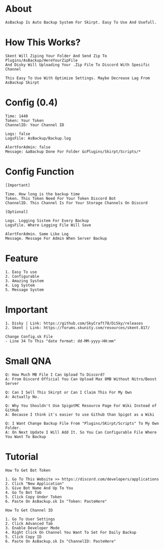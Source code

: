 # About
	AsBackup Is Auto Backup System For Skirpt. Easy To Use And Usefull.

# How This Works?
	Skent Will Ziping Your Folder And Send Zip To Plugins/AsBackup/HereYourZipFile
	And Disky Will Uploading Your .Zip File To Discord With Spesific Channel

	This Easy To Use With Optimize Settings. Maybe Decrease Lag From AsBackup Skirpt

# Config (0.4)
	Time: 1440
	Token: Your Token
	ChannelID: Your Channel ID

	Logs: false
	LogsFile: AsBackup/Backup.log

	AlertForAdmin: false
	Message: &aBackup Done For Folder &cPlugins/Skirpt/Scripts/*

# Config Function
	
	[Important]

	Time. How long is the backup time
	Token. This Token Need For Your Token Discord Bot
	ChannelID. This Channel Is For Your Storage Channels On Discord

	[Optional]

	Logs. Logging Sistem For Every Backup
	LogsFile. Where Logging File Will Save

	AlertForAdmin. Same Like Log
	Message. Message For Admin When Server Backup

# Feature
	1. Easy To use
	2. Configurable
	3. Amazing System
	4. Log System
	5. Message System

# Important
	1. Disky | Link: https://github.com/SkyCraft78/DiSky/releases
	2. Skent | Link: https://forums.skunity.com/resources/skent.817/

	Change Config.sk File
	- Line 34 To This "date format: dd-MM-yyyy-HH:mm"

# Small QNA
	Q: How Much MB File I Can Upload To Discord?
	A: From Discord Official You Can Upload Max 8MB Without Nitro/Boost Server

	Q: Can I Sell This Skirpt or Can I Claim This For My Own
	A: Actually No.

	Q: Why You Shouldn't Use SpigotMC Resource Page For Wiki Instead of GitHub
	A: Because I think it's easier to use Github than Spigot as a Wiki
	
	Q: I Want Change Backup File From "Plugins/SKirpt/Scripts" To My Own Folder.
	A: On Next Update I Will Add It. So You Can Configurable File Where You Want To Backup
	
# Tutorial
	How To Get Bot Token

	1. Go To This Website >> https://discord.com/developers/applications
	2. Click "New Application"
	3. Give Bot Name And Up To You
	4. Go To Bot Tab
	5. Click Copy Under Token
	6. Paste On AsBackup.sk In "Token: PasteHere"

	How To Get Channel ID

	1. Go To User Settings
	2. Click Advanced Tab
	3. Enable Developer Mode
	4. Right Click On Channel You Want To Set For Daily Backup
	5. Click Copy ID
	6. Paste On AsBackup.sk In "ChannelID: PasteHere"

